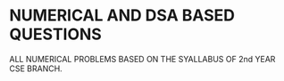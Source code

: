 # NUMERICAL AND DSA BASED QUESTIONS 
ALL NUMERICAL PROBLEMS BASED ON THE SYALLABUS OF 2nd YEAR CSE BRANCH.
